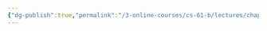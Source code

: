 ```yaml
---
{"dg-publish":true,"permalink":"/3-online-courses/cs-61-b/lectures/chapter-1/cs-61-b-2018-spring-learning-notes-chapter-1/","noteIcon":"","created":"2024-01-31T22:49:21.416+01:00","updated":"2024-01-31T22:55:32.240+01:00"}
---
```





